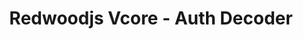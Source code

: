 ---
created-on: 2023-12-21T16:50:53.999Z
f_long-description: >-
  ## Description
  

  This codemod for RedwoodJS v4 automatically inserts an authDecoder property into the createGraphQLHandler call if it's not already present. It also adds an import statement for authDecoder from @redwoodjs/auth-auth0-api at the beginning of the file, ensuring that the necessary functionality for authentication is correctly integrated.
  

  ### Before
  
  ```ts
  import { createGraphQLHandler } from '@redwoodjs/graphql-server';
  
  import directives from 'src/directives/**/*.{js,ts}';
  import sdls from 'src/graphql/**/*.sdl.{js,ts}';
  import services from 'src/services/**/*.{js,ts}';
  
  import { db } from 'src/lib/db';
  import { logger } from 'src/lib/logger';
  
  export const handler = createGraphQLHandler({
    loggerConfig: { logger, options: {} },
    directives,
    sdls,
    services,
    onException: () => {
      // Disconnect from your database with an unhandled exception.
      db.$disconnect();
    },
  });
  ```
  
  ### After
  
  ```ts
  import { authDecoder } from '@redwoodjs/auth-auth0-api';
  import { createGraphQLHandler } from '@redwoodjs/graphql-server';
  
  import directives from 'src/directives/**/*.{js,ts}';
  import sdls from 'src/graphql/**/*.sdl.{js,ts}';
  import services from 'src/services/**/*.{js,ts}';
  
  import { db } from 'src/lib/db';
  import { logger } from 'src/lib/logger';
  
  export const handler = createGraphQLHandler({
    authDecoder: authDecoder,
    loggerConfig: { logger, options: {} },
    directives,
    sdls,
    services,
  
    onException: () => {
      // Disconnect from your database with an unhandled exception.
      db.$disconnect();
    }
  });
  ```
  
f_github-link: https://github.com/intuita-inc/codemod-registry/tree/main/codemods/redwoodjs/core/4/auth-decoder
f_vs-code-link: vscode://intuita.intuita-vscode-extension/showCodemod?chd=P-Ska-uPydbl8azQJ-cXmvwILbg
f_codemod-studio-link: n/a
f_cli-command: intuita redwoodjs/core/4/auth-decoder
f_framework: cms/framework/redwoodjs.md
f_applicability-criteria: RedwoodJS < v4.0.0
f_verified-codemod: false
f_author: cms/authors/redwoodjs.md
layout: "[automations].html"
slug: redwoodjs-core-4-auth-decoder
title: Redwoodjs Vcore - Auth Decoder
f_slug-name: redwoodjs-core-4-auth-decoder
f_codemod-engine: cms/codemod-engines/jscodeshift.md
f_change-mode-2: Assistive
f_estimated-time-saving: ~6 minutes/occurrence
tags: automations
updated-on: 2023-12-21T16:50:53.999Z
published-on: 2023-12-21T16:50:53.999Z
seo: n/a
---